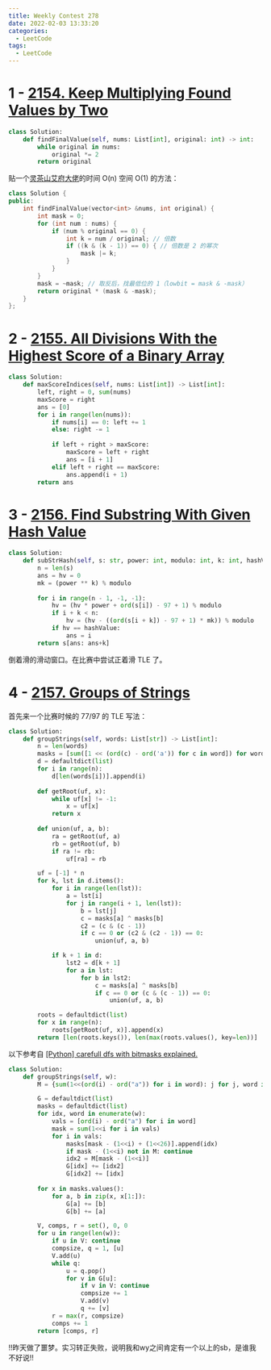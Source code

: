 ```yaml
---
title: Weekly Contest 278
date: 2022-02-03 13:33:20
categories:
  - LeetCode
tags:
  - LeetCode
---
```


# 1 - [2154. Keep Multiplying Found Values by Two](https://leetcode.com/problems/keep-multiplying-found-values-by-two/)

```python
class Solution:
    def findFinalValue(self, nums: List[int], original: int) -> int:
        while original in nums:
            original *= 2
        return original
```

贴一个[灵茶山艾府大佬](https://leetcode-cn.com/problems/keep-multiplying-found-values-by-two/solution/ha-xi-biao-mo-ni-by-endlesscheng-ipk3/)的时间 O(n) 空间 O(1) 的方法：

```cpp
class Solution {
public:
    int findFinalValue(vector<int> &nums, int original) {
        int mask = 0;
        for (int num : nums) {
            if (num % original == 0) {
                int k = num / original; // 倍数
                if ((k & (k - 1)) == 0) { // 倍数是 2 的幂次
                    mask |= k;
                }
            }
        }
        mask = ~mask; // 取反后，找最低位的 1（lowbit = mask & -mask）
        return original * (mask & -mask);
    }
};
```

# 2 - [2155. All Divisions With the Highest Score of a Binary Array](https://leetcode.com/problems/all-divisions-with-the-highest-score-of-a-binary-array/)

```python
class Solution:
    def maxScoreIndices(self, nums: List[int]) -> List[int]:
        left, right = 0, sum(nums)
        maxScore = right
        ans = [0]
        for i in range(len(nums)):
            if nums[i] == 0: left += 1
            else: right -= 1
                
            if left + right > maxScore:
                maxScore = left + right
                ans = [i + 1]
            elif left + right == maxScore:
                ans.append(i + 1)
        return ans
```

# 3 - [2156. Find Substring With Given Hash Value](https://leetcode.com/problems/find-substring-with-given-hash-value/)

```python
class Solution:
    def subStrHash(self, s: str, power: int, modulo: int, k: int, hashValue: int) -> str:
        n = len(s)
        ans = hv = 0
        mk = (power ** k) % modulo
        
        for i in range(n - 1, -1, -1):
            hv = (hv * power + ord(s[i]) - 97 + 1) % modulo
            if i + k < n:
                hv = (hv - ((ord(s[i + k]) - 97 + 1) * mk)) % modulo
            if hv == hashValue:
                ans = i
        return s[ans: ans+k]
```

倒着滑的滑动窗口。在比赛中尝试正着滑 TLE 了。

# 4 - [2157. Groups of Strings](https://leetcode.com/problems/groups-of-strings/)

首先来一个比赛时候的 77/97 的 TLE 写法：

```python
class Solution:
    def groupStrings(self, words: List[str]) -> List[int]:
        n = len(words)
        masks = [sum([1 << (ord(c) - ord('a')) for c in word]) for word in words]
        d = defaultdict(list)
        for i in range(n):
            d[len(words[i])].append(i)
        
        def getRoot(uf, x):
            while uf[x] != -1:
                x = uf[x]
            return x
        
        def union(uf, a, b):
            ra = getRoot(uf, a)
            rb = getRoot(uf, b)
            if ra != rb:
                uf[ra] = rb

        uf = [-1] * n
        for k, lst in d.items():
            for i in range(len(lst)):
                a = lst[i]
                for j in range(i + 1, len(lst)):
                    b = lst[j]
                    c = masks[a] ^ masks[b]
                    c2 = (c & (c - 1))
                    if c == 0 or (c2 & (c2 - 1)) == 0:
                        union(uf, a, b)

            if k + 1 in d:
                lst2 = d[k + 1]
                for a in lst:
                    for b in lst2:
                        c = masks[a] ^ masks[b]
                        if c == 0 or (c & (c - 1)) == 0:
                            union(uf, a, b)

        roots = defaultdict(list)
        for x in range(n):
            roots[getRoot(uf, x)].append(x)
        return [len(roots.keys()), len(max(roots.values(), key=len))]
```

以下参考自 [[Python] carefull dfs with bitmasks explained.](https://leetcode.com/problems/groups-of-strings/discuss/1730113/Python-carefull-dfs-with-bitmasks-explained.)

```python
class Solution:
    def groupStrings(self, w):
        M = {sum(1<<(ord(i) - ord("a")) for i in word): j for j, word in enumerate(w)}

        G = defaultdict(list)
        masks = defaultdict(list)
        for idx, word in enumerate(w):
            vals = [ord(i) - ord("a") for i in word]
            mask = sum(1<<i for i in vals)
            for i in vals:
                masks[mask - (1<<i) + (1<<26)].append(idx)
                if mask - (1<<i) not in M: continue
                idx2 = M[mask - (1<<i)]
                G[idx] += [idx2]
                G[idx2] += [idx]
        
        for x in masks.values():
            for a, b in zip(x, x[1:]):
                G[a] += [b]
                G[b] += [a]

        V, comps, r = set(), 0, 0
        for u in range(len(w)):
            if u in V: continue
            compsize, q = 1, [u]
            V.add(u)
            while q:
                u = q.pop()
                for v in G[u]:
                    if v in V: continue
                    compsize += 1
                    V.add(v)
                    q += [v]
            r = max(r, compsize)
            comps += 1
        return [comps, r]
```

!!昨天做了噩梦。实习转正失败，说明我和wy之间肯定有一个以上的sb，是谁我不好说!!